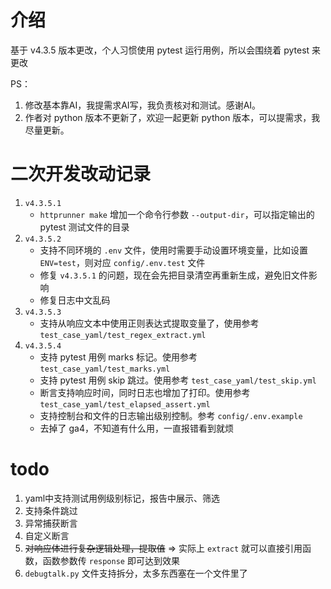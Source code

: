 # 介绍
基于 v4.3.5 版本更改，个人习惯使用 pytest 运行用例，所以会围绕着 pytest 来更改

PS：
1. 修改基本靠AI，我提需求AI写，我负责核对和测试。感谢AI。
2. 作者对 python 版本不更新了，欢迎一起更新 python 版本，可以提需求，我尽量更新。

# 二次开发改动记录
1. `v4.3.5.1`
    * `httprunner make` 增加一个命令行参数 `--output-dir`，可以指定输出的 pytest 测试文件的目录
2. `v4.3.5.2`
    * 支持不同环境的 `.env` 文件，使用时需要手动设置环境变量，比如设置 `ENV=test`，则对应 `config/.env.test` 文件
    * 修复 `v4.3.5.1` 的问题，现在会先把目录清空再重新生成，避免旧文件影响
    * 修复日志中文乱码
3. `v4.3.5.3`
    * 支持从响应文本中使用正则表达式提取变量了，使用参考 `test_case_yaml/test_regex_extract.yml`
4. `v4.3.5.4`
    * 支持 pytest 用例 marks 标记。使用参考 `test_case_yaml/test_marks.yml`
    * 支持 pytest 用例 skip 跳过。使用参考 `test_case_yaml/test_skip.yml`
    * 断言支持响应时间，同时日志也增加了打印。使用参考 `test_case_yaml/test_elapsed_assert.yml`
    * 支持控制台和文件的日志输出级别控制。参考 `config/.env.example`
    * 去掉了 ga4，不知道有什么用，一直报错看到就烦

# todo
1. yaml中支持测试用例级别标记，报告中展示、筛选
2. 支持条件跳过
3. 异常捕获断言
4. 自定义断言
5. ~~对响应体进行复杂逻辑处理，提取值~~  => 实际上 `extract` 就可以直接引用函数，函数参数传 `response` 即可达到效果
6. `debugtalk.py` 文件支持拆分，太多东西塞在一个文件里了
